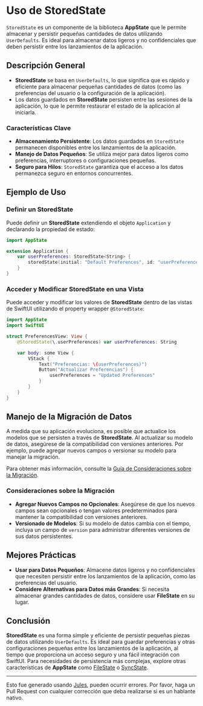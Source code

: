 # Uso de StoredState

`StoredState` es un componente de la biblioteca **AppState** que le permite almacenar y persistir pequeñas cantidades de datos utilizando `UserDefaults`. Es ideal para almacenar datos ligeros y no confidenciales que deben persistir entre los lanzamientos de la aplicación.

## Descripción General

- **StoredState** se basa en `UserDefaults`, lo que significa que es rápido y eficiente para almacenar pequeñas cantidades de datos (como las preferencias del usuario o la configuración de la aplicación).
- Los datos guardados en **StoredState** persisten entre las sesiones de la aplicación, lo que le permite restaurar el estado de la aplicación al iniciarla.

### Características Clave

- **Almacenamiento Persistente**: Los datos guardados en `StoredState` permanecen disponibles entre los lanzamientos de la aplicación.
- **Manejo de Datos Pequeños**: Se utiliza mejor para datos ligeros como preferencias, interruptores o configuraciones pequeñas.
- **Seguro para Hilos**: `StoredState` garantiza que el acceso a los datos permanezca seguro en entornos concurrentes.

## Ejemplo de Uso

### Definir un StoredState

Puede definir un **StoredState** extendiendo el objeto `Application` y declarando la propiedad de estado:

```swift
import AppState

extension Application {
    var userPreferences: StoredState<String> {
        storedState(initial: "Default Preferences", id: "userPreferences")
    }
}
```

### Acceder y Modificar StoredState en una Vista

Puede acceder y modificar los valores de **StoredState** dentro de las vistas de SwiftUI utilizando el property wrapper `@StoredState`:

```swift
import AppState
import SwiftUI

struct PreferencesView: View {
    @StoredState(\.userPreferences) var userPreferences: String

    var body: some View {
        VStack {
            Text("Preferencias: \(userPreferences)")
            Button("Actualizar Preferencias") {
                userPreferences = "Updated Preferences"
            }
        }
    }
}
```

## Manejo de la Migración de Datos

A medida que su aplicación evoluciona, es posible que actualice los modelos que se persisten a través de **StoredState**. Al actualizar su modelo de datos, asegúrese de la compatibilidad con versiones anteriores. Por ejemplo, puede agregar nuevos campos o versionar su modelo para manejar la migración.

Para obtener más información, consulte la [Guía de Consideraciones sobre la Migración](migration-considerations.md).

### Consideraciones sobre la Migración

- **Agregar Nuevos Campos no Opcionales**: Asegúrese de que los nuevos campos sean opcionales o tengan valores predeterminados para mantener la compatibilidad con versiones anteriores.
- **Versionado de Modelos**: Si su modelo de datos cambia con el tiempo, incluya un campo de `version` para administrar diferentes versiones de sus datos persistentes.

## Mejores Prácticas

- **Usar para Datos Pequeños**: Almacene datos ligeros y no confidenciales que necesiten persistir entre los lanzamientos de la aplicación, como las preferencias del usuario.
- **Considere Alternativas para Datos más Grandes**: Si necesita almacenar grandes cantidades de datos, considere usar **FileState** en su lugar.

## Conclusión

**StoredState** es una forma simple y eficiente de persistir pequeñas piezas de datos utilizando `UserDefaults`. Es ideal para guardar preferencias y otras configuraciones pequeñas entre los lanzamientos de la aplicación, al tiempo que proporciona un acceso seguro y una fácil integración con SwiftUI. Para necesidades de persistencia más complejas, explore otras características de **AppState** como [FileState](usage-filestate.md) o [SyncState](usage-syncstate.md).

---
Esto fue generado usando [Jules](https://jules.google), pueden ocurrir errores. Por favor, haga un Pull Request con cualquier corrección que deba realizarse si es un hablante nativo.
